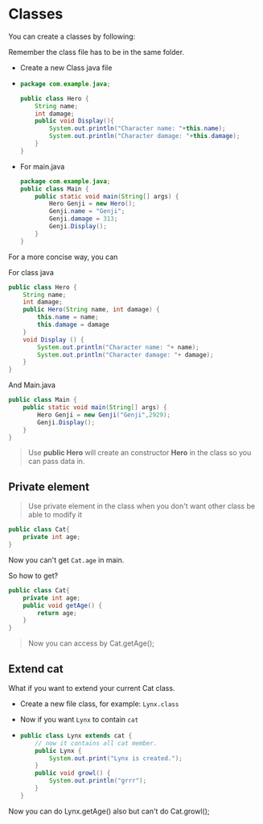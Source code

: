# Classes

You can create a classes by following:

Remember the class file has to be in the same folder.

- Create a new Class java file

- ```java
  package com.example.java;
  
  public class Hero {
      String name;
      int damage;
      public void Display(){
          System.out.println("Character name: "+this.name);
          System.out.println("Character damage: "+this.damage);
      }
  }
  
  ```

- For main.java

  ```java
  package com.example.java;
  public class Main {
      public static void main(String[] args) {
          Hero Genji = new Hero();
          Genji.name = "Genji";
          Genji.damage = 313;
          Genji.Display();
      }
  }
  ```

  

For a more concise way, you can

For class java

```java
public class Hero {
    String name;
    int damage;
    public Hero(String name, int damage) {
        this.name = name;
        this.damage = damage
    }
    void Display () {
        System.out.println("Character name: "+ name);
        System.out.println("Character damage: "+ damage);
    }
}
```

And Main.java

```java
public class Main {
    public static void main(String[] args) {
        Hero Genji = new Genji("Genji",2929);
        Genji.Display();
    }
}
```

> Use **public Hero** will create an constructor **Hero** in the class so you can pass data in.



## Private element

> Use private element in the class when you don't want other class be able to modify it

```java
public class Cat{
    private int age;
}
```

Now you can't get `Cat.age` in main.

So how to get?

```java
public class Cat{
    private int age;
    public void getAge() {
        return age;
    }
}

```

> Now you can access by Cat.getAge();

## Extend cat

What if you want to extend your current Cat class.

- Create a new file class, for example: `Lynx.class`

- Now if you want `Lynx` to contain `cat`

- ```java
  public class Lynx extends cat {
      // now it contains all cat member.
      public Lynx {
          System.out.print("Lynx is created.");
      }
      public void growl() {
          System.out.println("grrr");
      }
  }
  ```

Now you can do Lynx.getAge() also but can't do Cat.growl();